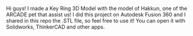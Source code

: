 Hi guys! I made a Key Ring 3D Model with the model of Hakkun, one of the ARCADE pet that assist us! I did this project on Autodesk Fusion 360 and I shared in this repo the .STL file, so feel free to use it! You can open it with Solidworks, ThinkerCAD and other apps.
